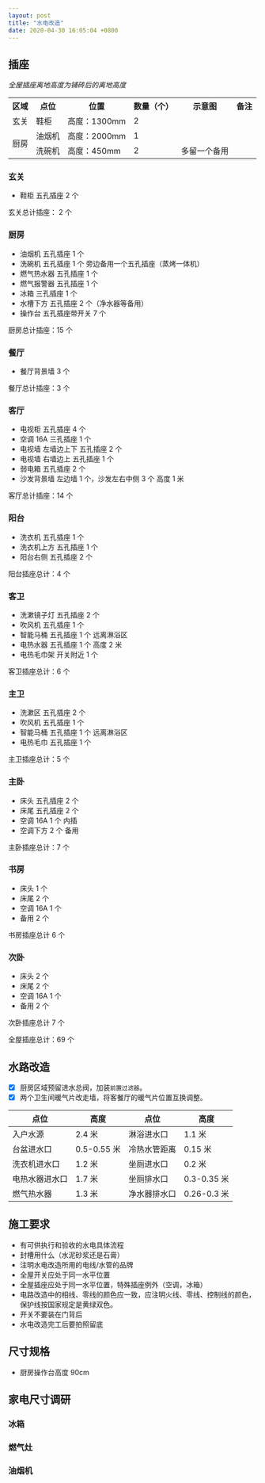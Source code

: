 ```yaml
---
layout: post
title: "水电改造"
date: 2020-04-30 16:05:04 +0800
---
```


## 插座

*全屋插座离地高度为铺砖后的离地高度*

<table>
  <tr >
    <th>区域</th>
    <th>点位</th>
    <th>位置</th>
    <th>数量（个）</th>
    <th>示意图</th>
    <th>备注</th>
  </tr>
  <tr >
    <td>玄关</td>
    <td>鞋柜</td>
    <td>高度：1300mm</td>
    <td>2</td>
    <td></td>
    <td></td>
  </tr>

  <tr >
    <td rowspan="2">厨房</td>
    <td>油烟机</td>
    <td>高度：2000mm</td>
    <td>1</td>
    <td></td>
    <td></td>
  </tr>

  <tr >
    <td>洗碗机</td>
    <td>高度：450mm</td>
    <td>2</td>
    <td>多留一个备用</td>
    <td></td>
  </tr>
</table>


### 玄关

- 鞋柜 五孔插座 2 个

玄关总计插座： 2 个

### 厨房

- 油烟机 五孔插座 1 个
- 洗碗机 五孔插座 1 个 旁边备用一个五孔插座（蒸烤一体机）
- 燃气热水器 五孔插座 1 个
- 燃气报警器 五孔插座 1 个
- 冰箱 三孔插座 1 个
- 水槽下方 五孔插座 2 个（净水器等备用）
- 操作台 五孔插座带开关 7 个

厨房总计插座：15 个

### 餐厅

- 餐厅背景墙 3 个

餐厅总计插座：3 个

### 客厅

- 电视柜 五孔插座 4 个
- 空调 16A 三孔插座 1 个
- 电视墙 左墙边上下 五孔插座 2 个
- 电视墙 右墙边上 五孔插座 1 个
- 弱电箱 五孔插座 2 个
- 沙发背景墙 左边墙 1 个，沙发左右中侧 3 个 高度 1 米

客厅总计插座：14 个

### 阳台

- 洗衣机 五孔插座 1 个
- 洗衣机上方 五孔插座 1 个
- 阳台右侧 五孔插座 2 个

阳台插座总计：4 个

### 客卫

- 洗漱镜子灯 五孔插座 2 个
- 吹风机 五孔插座 1 个
- 智能马桶 五孔插座 1 个 远离淋浴区
- 电热水器 五孔插座 1 个 高度 2 米
- 电热毛巾架 开关附近 1 个

客卫插座总计：6 个

### 主卫

- 洗漱区 五孔插座 2 个
- 吹风机 五孔插座 1 个
- 智能马桶 五孔插座 1 个 远离淋浴区
- 电热毛巾 五孔插座 1 个

主卫插座总计：5 个

### 主卧

- 床头 五孔插座 2 个
- 床尾 五孔插座 2 个
- 空调 16A 1 个 内插
- 空调下方 2 个 备用

主卧插座总计：7 个

### 书房

- 床头 1 个
- 床尾 2 个
- 空调 16A 1 个
- 备用 2 个

书房插座总计 6 个

### 次卧

- 床头 2 个
- 床尾 2 个
- 空调 16A 1 个
- 备用 2 个

次卧插座总计 7 个

全屋插座总计：69 个

## 水路改造

- [x] 厨房区域预留进水总阀，加装`前置过滤器`。
- [x] 两个卫生间暖气片改走墙，将客餐厅的暖气片位置互换调整。

| 点位           | 高度        | 点位         | 高度        |
| -------------- | ----------- | ------------ | ----------- |
| 入户水源       | 2.4 米      | 淋浴进水口   | 1.1 米      |
| 台盆进水口     | 0.5-0.55 米 | 冷热水管距离 | 0.15 米     |
| 洗衣机进水口   | 1.2 米      | 坐厕进水口   | 0.2 米      |
| 电热水器进水口 | 1.7 米      | 坐厕排水口   | 0.3-0.35 米 |
| 燃气热水器     | 1.3 米      | 净水器排水口 | 0.26-0.3 米 |

## 施工要求

- 有可供执行和验收的水电具体流程
- 封槽用什么（水泥砂浆还是石膏）
- 注明水电改造所用的电线/水管的品牌
- 全屋开关应处于同一水平位置
- 全屋插座应处于同一水平位置，特殊插座例外（空调，冰箱）
- 电路改造中的相线、零线的颜色应一致，应注明火线、零线、控制线的颜色，保护线按国家规定是黄绿双色。
- 开关不要装在门背后
- 水电改造完工后要拍照留底

## 尺寸规格
- 厨房操作台高度 90cm

## 家电尺寸调研

### 冰箱
### 燃气灶

### 油烟机
